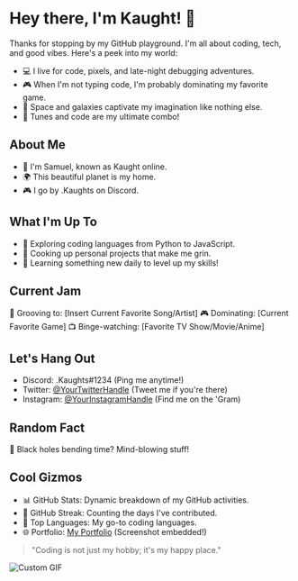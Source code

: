 # Hey there, I'm Kaught! 👋

Thanks for stopping by my GitHub playground. I'm all about coding, tech, and good vibes. Here's a peek into my world:

- 💻 I live for code, pixels, and late-night debugging adventures.
- 🎮 When I'm not typing code, I'm probably dominating my favorite game.
- 🌌 Space and galaxies captivate my imagination like nothing else.
- 🎵 Tunes and code are my ultimate combo!

## About Me

- 👦 I'm Samuel, known as Kaught online.
- 🌍 This beautiful planet is my home.
- 🎮 I go by .Kaughts on Discord.

## What I'm Up To

- 🚀 Exploring coding languages from Python to JavaScript.
- 🎉 Cooking up personal projects that make me grin.
- 🌱 Learning something new daily to level up my skills!

## Current Jam

🎵 Grooving to: [Insert Current Favorite Song/Artist]
🎮 Dominating: [Current Favorite Game]
📺 Binge-watching: [Favorite TV Show/Movie/Anime]

## Let's Hang Out

- Discord: .Kaughts#1234 (Ping me anytime!)
- Twitter: [@YourTwitterHandle](link) (Tweet me if you're there)
- Instagram: [@YourInstagramHandle](link) (Find me on the 'Gram)

## Random Fact

🌌 Black holes bending time? Mind-blowing stuff!

## Cool Gizmos

- 📊 GitHub Stats: Dynamic breakdown of my GitHub activities.
- 🎉 GitHub Streak: Counting the days I've contributed.
- 🌟 Top Languages: My go-to coding languages.
- 🌐 Portfolio: [My Portfolio](link) (Screenshot embedded!)

<!-- Add your favorite coding quote below -->
> "Coding is not just my hobby; it's my happy place."

<!-- Add your custom GIF here -->
![Custom GIF]([URL_OF_YOUR_CUSTOM_GIF](https://cdn.discordapp.com/attachments/1136400810411040874/1144352542306877550/mami-mami-nanami.gif)https://cdn.discordapp.com/attachments/1136400810411040874/1144352542306877550/mami-mami-nanami.gif)

<!-- Add more badges, GIFs, or sections as you like -->

